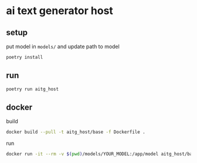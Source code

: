 
# ai text generator host

## setup

put model in `models/` and update path to model

```sh
poetry install
```

## run

```sh
poetry run aitg_host
```

## docker

build
```sh
docker build --pull -t aitg_host/base -f Dockerfile .
```

run
```sh
docker run -it --rm -v $(pwd)/models/YOUR_MODEL:/app/model aitg_host/base
```
